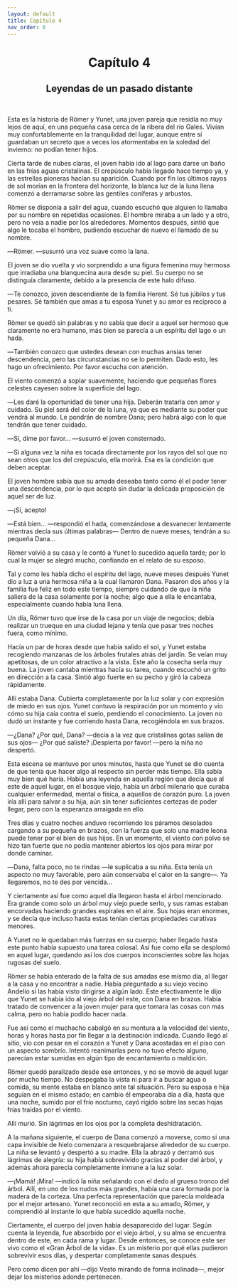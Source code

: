 ```yaml
---
layout: default
title: Capítulo 4
nav_order: 6
---
```


<h1 style="text-align: center;"> <b> Capítulo 4 </b> </h1>
<h2 style="text-align: center;"> Leyendas de un pasado distante </h2> <br>


Esta es la historia de Römer y Yunet, una joven pareja que residía no muy lejos de aquí, en una pequeña casa cerca de la ribera del río Gales. Vivían muy confortablemente en la tranquilidad del lugar, aunque entre sí guardaban un secreto que a veces los atormentaba en la soledad del invierno: no podían tener hijos.

Cierta tarde de nubes claras, el joven había ido al lago para darse un baño en las frías aguas cristalinas. El crepúsculo había llegado hace tiempo ya, y las estrellas pioneras hacían su aparición. Cuando por fin los últimos rayos de sol morían en la frontera del horizonte, la blanca luz de la luna llena comenzó a derramarse sobre las gentiles coníferas y arbustos.

Römer se disponía a salir del agua, cuando escuchó que alguien lo llamaba por su nombre en repetidas ocasiones. El hombre miraba a un lado y a otro, pero no veía a nadie por los alrededores. Momentos después, sintió que algo le tocaba el hombro, pudiendo escuchar de nuevo  el llamado de su nombre.

―Römer. ―susurró una voz suave como la lana.

El joven se dio vuelta y vio sorprendido a una figura femenina muy hermosa que irradiaba una blanquecina aura desde su piel. Su cuerpo no se distinguía claramente, debido a la presencia de este halo difuso.

―Te conozco, joven descendiente de la familia Herent. Sé tus júbilos y tus pesares. Sé también que amas a tu esposa Yunet y su amor es recíproco a ti.

Römer se quedó sin palabras y no sabía que decir a aquel ser hermoso que claramente no era humano, más bien se parecía a un espíritu del lago o un hada.

―También conozco que ustedes desean con muchas ansias tener descendencia, pero las circunstancias no se lo permiten. Dado esto, les hago un ofrecimiento. Por favor escucha con atención.

El viento comenzó a soplar suavemente, haciendo que pequeñas flores celestes cayesen sobre la superficie del lago.

―Les daré la oportunidad de tener una hija. Deberán tratarla con amor y cuidado. Su piel será del color de la luna, ya que es mediante su poder que vendrá al mundo. Le pondrán de nombre Dana; pero habrá algo con lo que tendrán que tener cuidado.

―Sí, dime por favor... ―susurró el joven consternado.

―Si alguna vez la niña es tocada directamente por los rayos del sol que no sean otros que los del crepúsculo, ella morirá. Esa es la condición que deben aceptar.

El joven hombre sabía que su amada deseaba tanto como él el poder tener una descendencia, por lo que aceptó sin dudar la delicada proposición de aquel ser de luz.

―¡Sí, acepto!

―Está bien... ―respondió el hada, comenzándose a desvanecer lentamente mientras decía sus últimas palabras― Dentro de nueve meses, tendrán a su pequeña Dana...

Römer volvió a su casa y le contó a Yunet lo sucedido aquella tarde; por lo cual la mujer se alegró mucho, confiando en el relato de su esposo.

Tal y como les había dicho el espíritu del lago, nueve meses después Yunet dio a luz a una hermosa niña a la cual llamaron Dana. Pasaron dos años y la familia fue feliz en todo este tiempo, siempre cuidando de que la niña saliera de la casa solamente por la noche; algo que a ella le encantaba, especialmente cuando había luna llena.

Un día, Römer tuvo que irse de la casa por un viaje de negocios; debía realizar un trueque en una ciudad lejana y tenía que pasar tres noches fuera, como mínimo.

Hacía un par de horas desde que había salido el sol, y Yunet estaba recogiendo manzanas de los árboles frutales atrás del jardín. Se veían muy apetitosas, de un color atractivo a la vista. Este año la cosecha sería muy buena. La joven cantaba mientras hacía su tarea, cuando escuchó un grito en dirección a la casa. Sintió algo fuerte en su pecho y giró la cabeza rápidamente.

Allí estaba Dana. Cubierta completamente por la luz solar y con expresión de miedo en sus ojos. Yunet contuvo la respiración por un momento y vio cómo su hija caía contra el suelo, perdiendo el conocimiento. La joven no dudó un instante y fue corriendo hasta Dana, recogiéndola en sus brazos.

―¿Dana? ¿Por qué, Dana? ―decía a la vez que cristalinas gotas salían de sus ojos― ¿Por qué saliste? ¡Despierta por favor! ―pero la niña no despertó.

Esta escena se mantuvo por unos minutos, hasta que Yunet se dio cuenta de que tenía que hacer algo al respecto sin perder más tiempo. Ella sabía muy bien qué haría. Había una leyenda en aquella región que decía que al este de aquel lugar, en el bosque viejo, había un árbol milenario que curaba cualquier enfermedad, mental o física, a aquellos de corazón puro. La joven iría allí para salvar a su hija, aún sin tener suficientes certezas de poder llegar, pero con la esperanza arraigada en ello.

Tres días y cuatro noches anduvo recorriendo los páramos desolados cargando a su pequeña en brazos, con la fuerza que solo una madre leona puede tener por el bien de sus hijos. En un momento, el viento con polvo se hizo tan fuerte que no podía mantener abiertos los ojos para mirar por donde caminar.

―Dana, falta poco, no te rindas ―le suplicaba a su niña. Esta tenía un aspecto no muy favorable, pero aún conservaba el calor en la sangre―. Ya llegaremos, no te des por vencida...

Y ciertamente así fue como aquel día llegaron hasta el árbol mencionado. Era grande como solo un árbol muy viejo puede serlo, y sus ramas estaban encorvadas haciendo grandes espirales en el aire. Sus hojas eran enormes, y se decía que incluso hasta estas tenían ciertas propiedades curativas menores.

A Yunet no le quedaban más fuerzas en su cuerpo; haber llegado hasta este punto había supuesto una tarea colosal. Así fue como ella se desplomó en aquel lugar, quedando así los dos cuerpos inconscientes sobre las hojas rugosas del suelo.

Römer se había enterado de la falta de sus amadas ese mismo día, al llegar a la casa y no encontrar a nadie. Había preguntado a su viejo vecino Andelio si las había visto dirigirse a algún lado. Este efectivamente le dijo que Yunet se había ido al viejo árbol del este, con Dana en brazos. Había tratado de convencer a la joven mujer para que tomara las cosas con más calma, pero no había podido hacer nada.

Fue así como el muchacho cabalgó en su montura a la velocidad del viento,  horas y horas hasta por fin llegar a la destinación indicada. Cuando llegó al sitio, vio con pesar en el corazón a Yunet y Dana acostadas en el piso con un aspecto sombrío. Intentó reanimarlas pero no tuvo efecto alguno, parecían estar sumidas en algún tipo de encantamiento o maldición.

Römer quedó paralizado desde ese entonces, y no se movió de aquel lugar por mucho tiempo. No despegaba la vista ni para ir a buscar agua o comida, su mente estaba en blanco ante tal situación. Pero su esposa e hija seguían en el mismo estado; en cambio él empeoraba día a día, hasta que una noche, sumido por el frío nocturno, cayó rígido sobre las secas hojas frías traídas por el viento.

Allí murió. Sin lágrimas en los ojos por la completa deshidratación.

A la mañana siguiente, el cuerpo de Dana comenzó a moverse, como si una capa invisible de hielo comenzara a resquebrajarse alrededor de su cuerpo. La niña se levantó y despertó a su madre. Ella la abrazó y derramó sus lágrimas de alegría: su hija había sobrevivido gracias al poder del árbol, y además ahora parecía completamente inmune a la luz solar.

―¡Mamá! ¡Mira! ―indicó la niña señalando con el dedo al grueso tronco del árbol. Allí, en uno de los nudos más grandes, había una cara formada por la madera de la corteza. Una perfecta representación que parecía moldeada por el mejor artesano. Yunet reconoció en esta a su amado, Römer, y comprendió al instante lo que había sucedido aquella noche.

Ciertamente, el cuerpo del joven había desaparecido del lugar. Según cuenta la leyenda, fue absorbido por el viejo árbol, y su alma se encuentra dentro de este, en cada rama y lugar. Desde entonces, se conoce este ser vivo como el «Gran Árbol de la vida». Es un misterio por qué ellas pudieron sobrevivir esos días, y despertar completamente sanas después.

Pero como dicen por ahí ―dijo Vesto mirando de forma inclinada―, mejor dejar los misterios adonde pertenecen.

